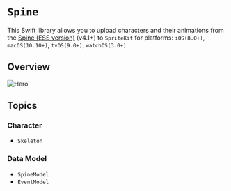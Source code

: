 # ``Spine``

This Swift library allows you to upload characters and their animations from the [Spine (ESS version)](http://esotericsoftware.com) (v4.1+) to `SpriteKit` for platforms: `iOS(8.0+)`, `macOS(10.10+)`, `tvOS(9.0+)`, `watchOS(3.0+)`

## Overview
![Hero](spine_readme_hero.png)

## Topics

### Character
- ``Skeleton``

### Data Model
- ``SpineModel``
- ``EventModel``
